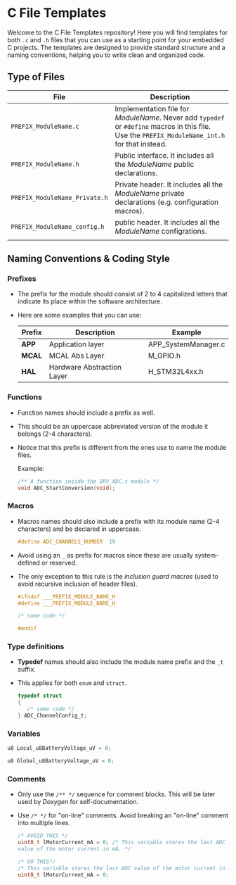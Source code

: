 # C File Templates

Welcome to the C File Templates repository! Here you will find templates for both `.c` and `.h` files that you can use as a starting point for your embedded C projects. The templates are designed to provide standard structure and a naming conventions, helping you to write clean and organized code.

## Type of Files

| File                       | Description                                                                                                                                      |
| -------------------------- | ------------------------------------------------------------------------------------------------------------------------------------------------ |
| `PREFIX_ModuleName.c`      | Implementation file for _ModuleName_. Never add `typedef` or `#define` macros in this file. Use the `PREFIX_ModuleName_int.h` for that instead. |
| `PREFIX_ModuleName.h`      | Public interface. It includes all the _ModuleName_ public declarations.                                                                          |
| `PREFIX_ModuleName_Private.h` | Private header. It includes all the _ModuleName_ private declarations (e.g. configuration macros). 
| `PREFIX_ModuleName_config.h` | public header. It includes all the _ModuleName_ configrations.
                    |

## Naming Conventions & Coding Style

### Prefixes

- The prefix for the module should consist of 2 to 4 capitalized letters that indicate its place within the software architecture.
- Here are some examples that you can use:

  | Prefix  | Description                | Example             |
  | ------- | -------------------------- | ------------------- |
  | **APP** | Application layer          | APP_SystemManager.c |
  | **MCAL**| MCAL Abs Layer             | M_GPIO.h            |
  | **HAL** | Hardware Abstraction Layer | H_STM32L4xx.h       |

### Functions

- Function names should include a prefix as well.
- This should be an uppercase abbreviated version of the module it belongs (2-4 characters).
- Notice that this prefix is different from the ones use to name the module files.

  Example:

  ```c
  /** A function inside the DRV_ADC.c module */
  void ADC_StartConversion(void);
  ```

### Macros

- Macros names should also include a prefix with its module name (2-4 characters) and be declared in uppercase.

  ```c
  #define ADC_CHANNELS_NUMBER  19
  ```

- Avoid using an `_` as prefix for macros since these are usually system-defined or reserved.
- The only exception to this rule is the _inclusion guard macros_ (used to avoid recursive inclusion of header files).

  ```c
  #ifndef ___PREFIX_MODULE_NAME_H
  #define ___PREFIX_MODULE_NAME_H

  /* some code */

  #endif
  ```

### Type definitions

- **Typedef** names should also include the module name prefix and the `_t` suffix.
- This applies for both `enum` and `struct`.

  ```c
  typedef struct
  {
     /* some code */
  } ADC_ChannelConfig_t;
  ```

### Variables



```c
u8 Local_u8BatteryVoltage_uV = 0;

u8 Global_u8BatteryVoltage_uV = 0;
```



### Comments

- Only use the `/** */` sequence for comment blocks. This will be later used by _Doxygen_ for self-documentation.
- Use `/* */` for "on-line" comments. Avoid breaking an "on-line" comment into multiple lines.

  ```c
  /* AVOID THIS */
  uint8_t lMotorCurrent_mA = 0; /* This variable stores the last ADC
  value of the motor current in mA. */

  /* DO THIS*/
  /* This variable stores the last ADC value of the motor current in mA. */
  uint8_t lMotorCurrent_mA = 0;
  ```


